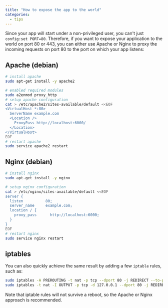 ```yaml
---
title: "How to expose the app to the world"
categories:
  - tips
---
```


Since your app will start under a non-privileged user, you can't just `config:set PORT=80`. Therefore, if you want to expose your application to the world on port 80 or 443, you can either use Apache or Nginx to proxy the incoming requests on port 80 to the port on which your app listens:

## Apache (debian)

```bash
# install apache
sudo apt-get install -y apache2
```

```bash
# enabled required modules
sudo a2enmod proxy_http
# setup apache configuration
cat > /etc/apache2/sites-available/default <<EOF
<VirtualHost *:80>
  ServerName example.com
  <Location />
    ProxyPass http://localhost:6000/
  </Location>
</VirtualHost>
EOF
# restart apache
sudo service apache2 restart
```

## Nginx (debian)

```bash
# install nginx
sudo apt-get install -y nginx
```

```bash
# setup nginx configuration
cat > /etc/nginx/sites-available/default <<EOF
server {
  listen          80;
  server_name     example.com;
  location / {
    proxy_pass      http://localhost:6000;
  }
}
EOF
# restart nginx
sudo service nginx restart
```


## iptables

You can also quickly achieve the same result by adding a few `iptable` rules, such as:

```bash
sudo iptables -A PREROUTING -t nat -p tcp --dport 80 -j REDIRECT --to-port 6000
sudo iptables -t nat -I OUTPUT -p tcp -d 127.0.0.1 --dport 80 -j REDIRECT --to-ports 6000
```

Note that iptable rules will not survive a reboot, so the Apache or Nginx approach is recommended.
